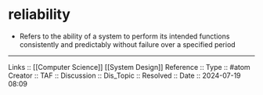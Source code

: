 # reliability

- Refers to the ability of a system to perform its intended functions consistently and predictably without failure over a specified period
---
Links :: [[Computer Science]] [[System Design]]
Reference ::
Type :: #atom
Creator ::
TAF ::
Discussion ::
Dis_Topic :: 
Resolved ::
Date :: 2024-07-19 08:09
